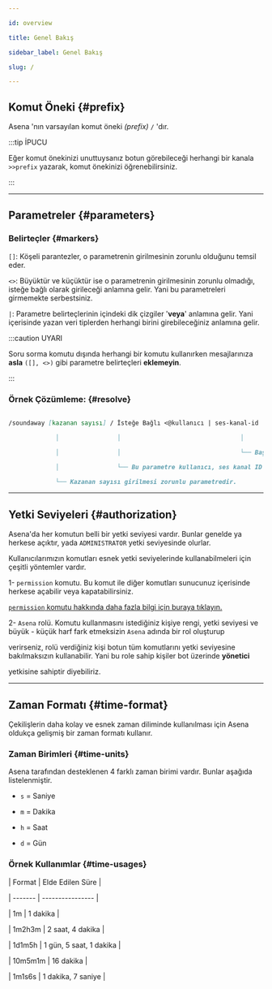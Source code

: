 ```yaml
---

id: overview

title: Genel Bakış

sidebar_label: Genel Bakış

slug: /

---
```


## Komut Öneki {#prefix}

Asena 'nın varsayılan komut öneki *(prefix)* `/` 'dır. 

:::tip İPUCU

Eğer komut önekinizi unuttuysanız botun görebileceği herhangi bir kanala `>>prefix` yazarak, komut önekinizi öğrenebilirsiniz.

:::

---

## Parametreler {#parameters}

### Belirteçler {#markers}

`[]`: Köşeli parantezler, o parametrenin girilmesinin zorunlu olduğunu temsil eder.

`<>`: Büyüktür ve küçüktür ise o parametrenin girilmesinin zorunlu olmadığı, isteğe bağlı olarak girileceği anlamına gelir. Yani bu parametreleri girmemekte serbestsiniz.

`|`: Parametre belirteçlerinin içindeki dik çizgiler '**veya**' anlamına gelir. Yani içerisinde yazan veri tiplerden herhangi birini girebileceğiniz anlamına gelir.

:::caution UYARI

Soru sorma komutu dışında herhangi bir komutu kullanırken mesajlarınıza **asla** `([], <>)` gibi parametre belirteçleri **eklemeyin**.

:::

### Örnek Çözümleme: {#resolve}

```md

/soundaway [kazanan sayısı] / İsteğe Bağlı <@kullanıcı | ses-kanal-id | boş> <başlık>

             │                │                                 │

             │                │                                 └── Başlık parametresinin isteğe bağlı olarak girilebilir.

             │                └── Bu parametre kullanıcı, ses kanal ID veya boş bırakılabilir anlamına gelir. İsteğe bağlıdır.

             └── Kazanan sayısı girilmesi zorunlu parametredir.

```

---

## Yetki Seviyeleri {#authorization}

Asena'da her komutun belli bir yetki seviyesi vardır. Bunlar genelde ya herkese açıktır, yada `ADMINISTRATOR` yetki seviyesinde olurlar.

Kullanıcılarımızın komutları esnek yetki seviyelerinde kullanabilmeleri için çeşitli yöntemler vardır.

1- `permission` komutu. Bu komut ile diğer komutları sunucunuz içerisinde herkese açabilir veya kapatabilirsiniz. 

[`permission` komutu hakkında daha fazla bilgi için buraya tıklayın.](/docs/commands/scperm)

2- `Asena` rolü. Komutu kullanmasını istediğiniz kişiye rengi, yetki seviyesi ve büyük - küçük harf fark etmeksizin `Asena` adında bir rol oluşturup 

verirseniz, rolü verdiğiniz kişi botun tüm komutlarını yetki seviyesine bakılmaksızın kullanabilir. Yani bu role sahip kişiler bot üzerinde **yönetici** 

yetkisine sahiptir diyebiliriz.

---

## Zaman Formatı {#time-format}

Çekilişlerin daha kolay ve esnek zaman diliminde kullanılması için Asena oldukça gelişmiş bir zaman formatı kullanır.

### Zaman Birimleri {#time-units}

Asena tarafından desteklenen 4 farklı zaman birimi vardır. Bunlar aşağıda listelenmiştir.

- `s` = Saniye

- `m` = Dakika

- `h` = Saat

- `d` = Gün

### Örnek Kullanımlar {#time-usages}

| Format  | Elde Edilen Süre |

| ------- | ---------------- |

| 1m      | 1 dakika         |

| 1m2h3m  | 2 saat, 4 dakika | 

| 1d1m5h  | 1 gün, 5 saat, 1 dakika |

| 10m5m1m | 16 dakika        |

| 1m1s6s  | 1 dakika, 7 saniye |

